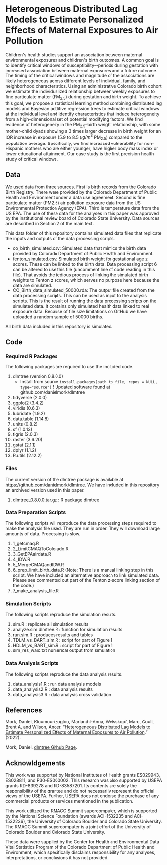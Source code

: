 Heterogeneous Distributed Lag Models to Estimate Personalized Effects of Maternal Exposures to Air Pollution
================


Children's health studies support an association between maternal environmental exposures and children's birth outcomes. A common goal is to identify critical windows of susceptibility--periods during gestation with increased association between maternal exposures and a future outcome.  The timing of the critical windows and magnitude of the associations are likely heterogeneous across different levels of individual, family, and neighborhood characteristics. Using an administrative Colorado birth cohort we estimate the individualized relationship between weekly exposures to fine particulate matter (PM$_{2.5}$) during gestation and birth weight. To achieve this goal, we propose a statistical learning method combining distributed lag models and Bayesian additive regression trees to estimate critical windows at the individual level and identify characteristics that induce heterogeneity from a high-dimensional set of potential modifying factors. We find evidence of heterogeneity in the PM$_{2.5}$–birth weight relationship, with some mother-child dyads showing a 3 times larger decrease in birth weight for an IQR increase in exposure (5.9 to 8.5 $\mu g/m^3$ PM$_{2.5}$) compared to the population average. Specifically, we find increased vulnerability for non-Hispanic mothers who are either younger, have higher body mass index or lower educational attainment. Our case study is the first precision health study of critical windows.


## Data

We used data from three sources. First is birth records from the Colorado Birth Registry. There were provided by the Colorado Department of Public Health and Environment under a data use agreement. Second is fine particulate matter (PM2.5) air pollution exposure data from the US Environmental Protection Agency (EPA). Third is temperature data from the US EPA. The use of these data for the analyses in this paper was approved by the institutional review board of Colorado State University. Data sources are described in Section 2 of the main text. 

This data folder of this repository contains simulated data files that replicate the inputs and outputs of the data processing scripts.

- co_birth_simulated.csv: Simulated data that mimics the birth data provided by Colorado Department of Public Health and Environment.
- fenton_simulated.csv: Simulated birth weight for gestational age z scores. These can be linked to the birth data. Data processing script 6 can be altered to use this file (uncomment line of code reading in this file). That avoids the tedious process of linking the simulated birth weights to Fenton z scores, which serves no purpose here because the data are simulated.
- CO_Birth_data_simulated_50000.rda: The output file created from the data processing scripts. This can be used as input to the analysis scripts. This is the result of running the data processing scripts on the simulated data. It contains only simulated health data linked to real exposure data. Because of file size limitations on GitHub we have uploaded a random sample of 50000 births.

All birth data included in this repository is simulated. 



## Code

### Required R Packages 

The following packages are required to use the included code.

1. dlmtree (version 0.8.0.0) 
	* Install from source `install.packages(path_to_file, repos = NULL, type="source")`
    ! Updated software found at github.com/danielmork/dlmtree
2. tidyverse (2.0.0)
3. ggplot2 (3.4.2)
4. viridis (0.6.3)
5. lubridate (1.9.2)
6. data.table (1.14.8)
7. units (0.8.2)
8. sf (1.0.13)
9. tigris (2.0.3)
10. raster (3.6.20)
11. gstat (2.1.1)
12. dplyr (1.1.2)
13. R.utils (2.12.2)


### Files

The current version of the dlmtree package is available at https://github.com/danielmork/dlmtree. We have included in this repository an archived version used in this paper.

1. dlmtree_0.8.0.0.tar.gz : R package dlmtree

### Data Preparation Scripts

The following scripts will reproduce the data processing steps required to make the analysis file used. They are run in order. They will download large amounts of data. Processing is slow.

1. 1_getcmaq.R
2. 2_LimitCMAQToColorado.R
3. 3_GetEPAairdata.R
4. 4_IDW.R
5. 5_MergeCMAQandIDW.R
6. 6_prep_limit_birth_data.R (Note: There is a manual linking step in this script. We have included an alternative approach to link simulated data. Please see commented out part of the Fenton z-score linking section of the code.)
7. 7_make_analysis_file.R


### Simulation Scripts

The following scripts reproduce the simulation results.

1. sim.R : replicate all simulation results
2. analyze.sim.dlmtree.R : function for simulation results
3. run.sim.R : produces results and tables
4. TDLM_vs_BART_sim.R : script for part of Figure 1
5. HDLM_vs_BART_sim.R : script for part of Figure 1
6. sim_res_waic.txt numerical output from simulation

### Data Analysis Scripts

The following scripts reproduce the data analysis results.

1. data_analysis1.R : run data analysis models
2. data_analysis2.R : data analysis results
3. data_analysis3.R : data analysis cross validation


## References

Mork, Daniel, Kioumourtzoglou, Marianthi-Anna, Weisskopf, Marc, Coull, Brent A, and Wilson, Ander. “[Heterogeneous Distributed Lag Models to Estimate Personalized Effects of Maternal Exposures to Air Pollution](https://arxiv.org/abs/2109.13763).”
(2022).

Mork, Daniel. [dlmtree Github Page](https://github.com/danielmork/dlmtree).



## Acknowldgements 

This work was supported by National Institutes of Health grants ES029943, ES028811, and P30-ES000002. This research was also supported by USEPA grants RD-839278 and RD-83587201. Its contents are solely the responsibility of the grantee and do not necessarily represent the official views of the USEPA. Further, USEPA does not endorse the purchase of any commercial products or services mentioned in the publication.

This work utilized the RMACC Summit supercomputer, which is supported by the National Science Foundation (awards ACI-1532235 and ACI-1532236), the University of Colorado Boulder and Colorado State University. The RMACC Summit supercomputer is a joint effort of the University of Colorado Boulder and Colorado State University.

These data were supplied by the Center for Health and Environmental Data Vital Statistics Program of the Colorado Department of Public Health and Environment, which specifically disclaims responsibility for any analyses, interpretations, or conclusions it has not provided.



